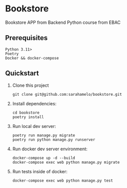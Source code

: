 # Bookstore

Bookstore APP from Backend Python course from EBAC

## Prerequisites

```
Python 3.11>
Poetry
Docker && docker-compose

```

## Quickstart

1. Clone this project

   ```shell
   git clone git@github.com:sarahamelo/bookstore.git
   ```

2. Install dependencies:

   ```shell
   cd bookstore
   poetry install
   ```

3. Run local dev server:

   ```shell
   poetry run manage.py migrate
   poetry run python manage.py runserver
   ```
   
4. Run docker dev server environment:

   ```shell
   docker-compose up -d --build 
   docker-compose exec web python manage.py migrate
   ```

5. Run tests inside of docker:

   ```shell
   docker-compose exec web python manage.py test
   ```



